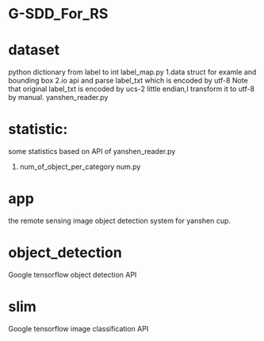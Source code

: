 # G-SDD_For_RS
# dataset
python dictionary  from label to int 
label_map.py
1.data struct for examle and bounding box 
2.io api and parse label_txt which is encoded by utf-8
Note that original label_txt is encoded by ucs-2 little endian,I transform it to utf-8 by manual.
yanshen_reader.py

# statistic:
some statistics based on API of yanshen_reader.py
1. num_of_object_per_category 
num.py

# app
the remote sensing image object detection system for yanshen cup.
# object_detection
Google tensorflow object detection API
# slim
Google tensorflow image classification API

